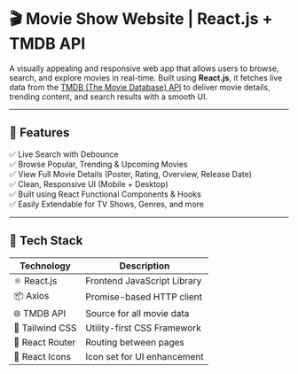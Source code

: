 # 🎬 Movie Show Website | React.js + TMDB API

A visually appealing and responsive web app that allows users to browse, search, and explore movies in real-time. Built using **React.js**, it fetches live data from the [TMDB (The Movie Database) API](https://www.themoviedb.org/) to deliver movie details, trending content, and search results with a smooth UI.

---

## 🌟 Features

✅ Live Search with Debounce  
✅ Browse Popular, Trending & Upcoming Movies  
✅ View Full Movie Details (Poster, Rating, Overview, Release Date)  
✅ Clean, Responsive UI (Mobile + Desktop)  
✅ Built using React Functional Components & Hooks  
✅ Easily Extendable for TV Shows, Genres, and more

---

## 🚀 Tech Stack

| Technology     | Description                     |
|----------------|---------------------------------|
| ⚛️ React.js     | Frontend JavaScript Library     |
| 📦 Axios        | Promise-based HTTP client       |
| 🌐 TMDB API     | Source for all movie data       |
| 🎨 Tailwind CSS | Utility-first CSS Framework     |
| 🧭 React Router | Routing between pages           |
| 🎯 React Icons  | Icon set for UI enhancement     |




